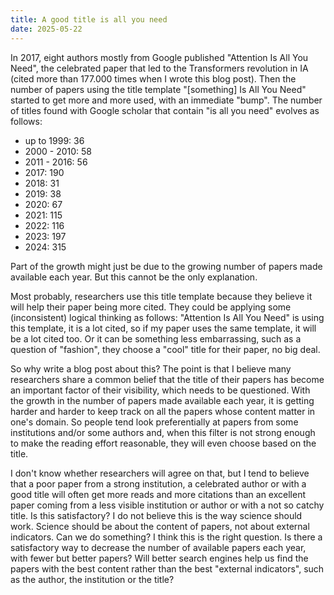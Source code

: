```yaml
---
title: A good title is all you need
date: 2025-05-22
---
```


In 2017, eight authors mostly from Google published "Attention Is All You Need", the celebrated paper that led to the Transformers revolution in IA (cited more than 177.000 times when I wrote this blog post). Then the number of papers using the title template "[something] Is All You Need" started to get more and more used, with an immediate "bump".
The number of titles found with Google scholar that contain "is all you need" evolves as follows:

- up to 1999: 36
- 2000 - 2010: 58
- 2011 - 2016: 56
- 2017: 190
- 2018: 31
- 2019: 38
- 2020: 67
- 2021: 115
- 2022: 116
- 2023: 197
- 2024: 315

Part of the growth might just be due to the growing number of papers made available each year. But this cannot be the only explanation.

Most probably, researchers use this title template because they believe it will help their paper being more cited. They could be applying some (inconsistent) logical thinking as follows: "Attention Is All You Need" is using this template, it is a lot cited, so if my paper uses the same template, it will be a lot cited too. Or it can be something less embarrassing, such as a question of "fashion", they choose a "cool" title for their paper, no big deal.

So why write a blog post about this? The point is that I believe many researchers share a common belief that the title of their papers has become an important factor of their visibility, which needs to be questioned. With the growth in the number of papers made available each year, it is getting harder and harder to keep track on all the papers whose content matter in one's domain. So people tend look preferentially at papers from some institutions and/or some authors and, when this filter is not strong enough to make the reading effort reasonable, they will even choose based on the title.

I don't know whether researchers will agree on that, but I tend to believe that a poor paper from a strong institution, a celebrated author or with a good title will often get more reads and more citations than an excellent paper coming from a less visible institution or author or with a not so catchy title. Is this satisfactory? I do not believe this is the way science should work. Science should be about the content of papers, not about external indicators. Can we do something? I think this is the right question. Is there a satisfactory way to decrease the number of available papers each year, with fewer but better papers? Will better search engines help us find the papers with the best content rather than the best "external indicators", such as the author, the institution or the title?